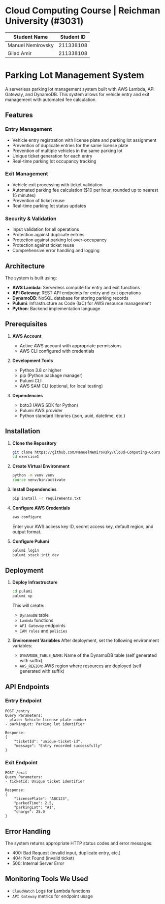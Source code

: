 # Cloud Computing Course | Reichman University (#3031)

| Student Name | Student ID |
|-------------|------------|
| Manuel Nemirovsky | 211338108 |
| Gilad Amir | 211338108 |

# Parking Lot Management System

A serverless parking lot management system built with AWS Lambda, API Gateway, and DynamoDB. This system allows for vehicle entry and exit management with automated fee calculation.

## Features

### Entry Management
- Vehicle entry registration with license plate and parking lot assignment
- Prevention of duplicate entries for the same license plate
- Prevention of multiple vehicles in the same parking lot
- Unique ticket generation for each entry
- Real-time parking lot occupancy tracking

### Exit Management
- Vehicle exit processing with ticket validation
- Automated parking fee calculation ($10 per hour, rounded up to nearest 15 minutes)
- Prevention of ticket reuse
- Real-time parking lot status updates

### Security & Validation
- Input validation for all operations
- Protection against duplicate entries
- Protection against parking lot over-occupancy
- Protection against ticket reuse
- Comprehensive error handling and logging

## Architecture

The system is built using:
- **AWS Lambda**: Serverless compute for entry and exit functions
- **API Gateway**: REST API endpoints for entry and exit operations
- **DynamoDB**: NoSQL database for storing parking records
- **Pulumi**: Infrastructure as Code (IaC) for AWS resource management
- **Python**: Backend implementation language

## Prerequisites

1. **AWS Account**
   - Active AWS account with appropriate permissions
   - AWS CLI configured with credentials

2. **Development Tools**
   - Python 3.8 or higher
   - pip (Python package manager)
   - Pulumi CLI
   - AWS SAM CLI (optional, for local testing)

3. **Dependencies**
   - boto3 (AWS SDK for Python)
   - Pulumi AWS provider
   - Python standard libraries (json, uuid, datetime, etc.)

## Installation

1. **Clone the Repository**
   ```bash
   git clone https://github.com/ManuelNemirovsky/Cloud-Computing-Course-Assignments
   cd exercise1
   ```

2. **Create Virtual Environment**
   ```bash
   python -m venv venv
   source venv/bin/activate
   ```

3. **Install Dependencies**
   ```bash
   pip install -r requirements.txt
   ```

4. **Configure AWS Credentials**
   ```bash
   aws configure
   ```
   Enter your AWS access key ID, secret access key, default region, and output format.

5. **Configure Pulumi**
   ```bash
   pulumi login
   pulumi stack init dev
   ```

## Deployment

1. **Deploy Infrastructure**
   ```bash
   cd pulumi
   pulumi up
   ```
   This will create:
   - `DynamoDB` table
   - `Lambda` functions
   - `API Gateway` endpoints
   - `IAM roles` and `policies`

2. **Environment Variables**
   After deployment, set the following environment variables:
   - `DYNAMODB_TABLE_NAME`: Name of the DynamoDB table (self generated with suffix)
   - `AWS_REGION`: AWS region where resources are deployed (self generated with suffix)

## API Endpoints

### Entry Endpoint
```
POST /entry
Query Parameters:
- plate: Vehicle license plate number
- parkingLot: Parking lot identifier

Response:
{
    "ticketId": "unique-ticket-id",
    "message": "Entry recorded successfully"
}
```

### Exit Endpoint
```
POST /exit
Query Parameters:
- ticketId: Unique ticket identifier

Response:
{
    "licensePlate": "ABC123",
    "parkedTime": 2.5,
    "parkingLot": "A1",
    "charge": 25.0
}
```

## Error Handling

The system returns appropriate HTTP status codes and error messages:

- 400: Bad Request (invalid input, duplicate entry, etc.)
- 404: Not Found (invalid ticket)
- 500: Internal Server Error

## Monitoring Tools We Used

- `CloudWatch` Logs for Lambda functions
- `API Gateway` metrics for endpoint usage